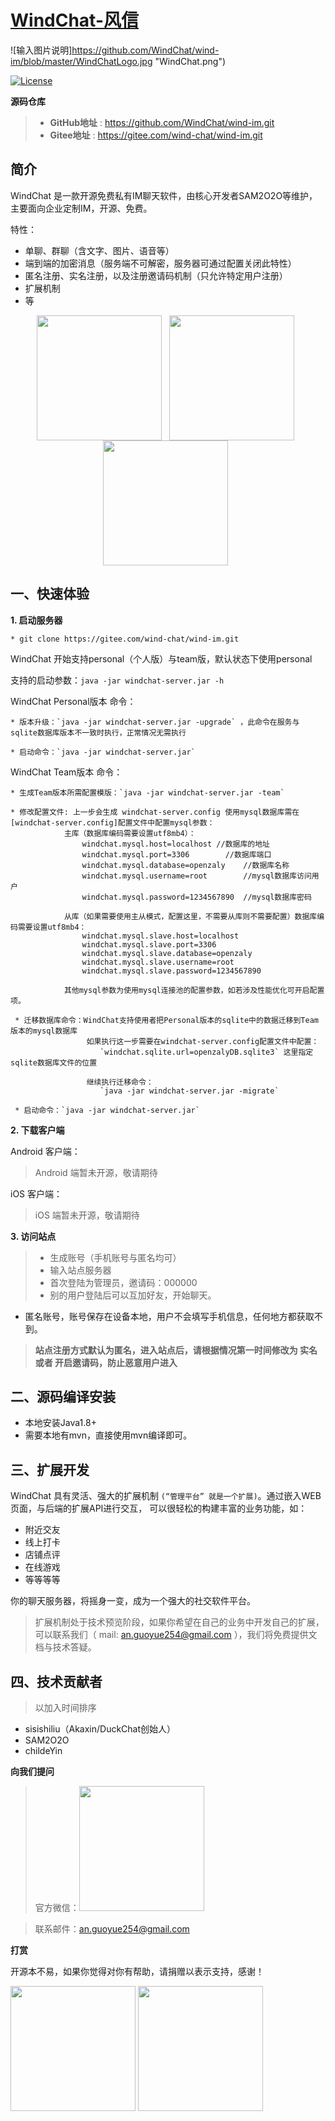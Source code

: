 
[WindChat-风信](https://gitee.com/wind-chat/wind-im/blob/master/README.md)
====

![输入图片说明]https://github.com/WindChat/wind-im/blob/master/WindChatLogo.jpg "WindChat.png")


[![License](https://img.shields.io/badge/license-apache2-blue.svg)](LICENSE)

**源码仓库**

> * **GitHub地址** : https://github.com/WindChat/wind-im.git
> * **Gitee地址** : https://gitee.com/wind-chat/wind-im.git



简介
----

WindChat 是一款开源免费私有IM聊天软件，由核心开发者SAM2O2O等维护，主要面向企业定制IM，开源、免费。

特性：

* 单聊、群聊（含文字、图片、语音等）
* 端到端的加密消息（服务端不可解密，服务器可通过配置关闭此特性）
* 匿名注册、实名注册，以及注册邀请码机制（只允许特定用户注册）
* 扩展机制
* 等


<p align="center">
  <img align="center" src="https://images.gitee.com/uploads/images/2019/1126/104318_e96d4636_1566564.jpeg" width="200"  /> &nbsp; <img align="center" src="https://images.gitee.com/uploads/images/2019/1126/104318_3d9b5edb_1566564.jpeg" width="200"  /> &nbsp; <img align="center" src="https://images.gitee.com/uploads/images/2019/1126/104318_3751606d_1566564.jpeg" width="200"  /> &nbsp;
</p>


一、快速体验
----

**1. 启动服务器**

    * git clone https://gitee.com/wind-chat/wind-im.git
    
    
WindChat 开始支持personal（个人版）与team版，默认状态下使用personal

支持的启动参数：`java -jar windchat-server.jar -h`

WindChat Personal版本 命令：

    * 版本升级：`java -jar windchat-server.jar -upgrade` ，此命令在服务与sqlite数据库版本不一致时执行，正常情况无需执行

    * 启动命令：`java -jar windchat-server.jar`
    
WindChat Team版本 命令：
    
    * 生成Team版本所需配置模版：`java -jar windchat-server.jar -team`
    
    * 修改配置文件: 上一步会生成 windchat-server.config 使用mysql数据库需在[windchat-server.config]配置文件中配置mysql参数：
                主库（数据库编码需要设置utf8mb4）：
                    windchat.mysql.host=localhost //数据库的地址
                    windchat.mysql.port=3306        //数据库端口
                    windchat.mysql.database=openzaly    //数据库名称
                    windchat.mysql.username=root        //mysql数据库访问用户
                    windchat.mysql.password=1234567890  //mysql数据库密码
                
                从库（如果需要使用主从模式，配置这里，不需要从库则不需要配置）数据库编码需要设置utf8mb4：
                    windchat.mysql.slave.host=localhost
                    windchat.mysql.slave.port=3306
                    windchat.mysql.slave.database=openzaly
                    windchat.mysql.slave.username=root
                    windchat.mysql.slave.password=1234567890
                
                其他mysql参数为使用mysql连接池的配置参数，如若涉及性能优化可开启配置项。
                
     * 迁移数据库命令：WindChat支持使用者把Personal版本的sqlite中的数据迁移到Team版本的mysql数据库
                     如果执行这一步需要在windchat-server.config配置文件中配置：
                        `windchat.sqlite.url=openzalyDB.sqlite3` 这里指定sqlite数据库文件的位置
                     
                     继续执行迁移命令：
                        `java -jar windchat-server.jar -migrate`
        
     * 启动命令：`java -jar windchat-server.jar`      
        

**2. 下载客户端**

Android  客户端：
> Android 端暂未开源，敬请期待

iOS  客户端：
> iOS 端暂未开源，敬请期待


**3. 访问站点**

> * 生成账号（手机账号与匿名均可）
> * 输入站点服务器
> * 首次登陆为管理员，邀请码：000000
> * 别的用户登陆后可以互加好友，开始聊天。

* 匿名账号，账号保存在设备本地，用户不会填写手机信息，任何地方都获取不到。

> **站点注册方式默认为匿名，进入站点后，请根据情况第一时间修改为 实名 或者 开启邀请码，防止恶意用户进入**


二、源码编译安装
----

- 本地安装Java1.8+
- 需要本地有mvn，直接使用mvn编译即可。



三、扩展开发
----

WindChat 具有灵活、强大的扩展机制 `(“管理平台” 就是一个扩展)`。通过嵌入WEB页面，与后端的扩展API进行交互， 可以很轻松的构建丰富的业务功能，如：

* 附近交友
* 线上打卡
* 店铺点评
* 在线游戏
* 等等等等

你的聊天服务器，将摇身一变，成为一个强大的社交软件平台。

> 扩展机制处于技术预览阶段，如果你希望在自己的业务中开发自己的扩展，可以联系我们（ mail: an.guoyue254@gmail.com ），我们将免费提供文档与技术答疑。



四、技术贡献者
----

> 以加入时间排序

* sisishiliu（Akaxin/DuckChat创始人）
* SAM2O2O
* childeYin


**向我们提问**

>官方微信：<img src="https://images.gitee.com/uploads/images/2020/0215/213526_62461f9d_1566564.png" width=200>

> 联系邮件：an.guoyue254@gmail.com


**打赏**

开源本不易，如果你觉得对你有帮助，请捐赠以表示支持，感谢！

<img src="https://images.gitee.com/uploads/images/2020/0511/223112_e93a61ab_1566564.png" width=200>

<img src="https://images.gitee.com/uploads/images/2020/0511/223222_9ac22d03_1566564.png" width=200>
